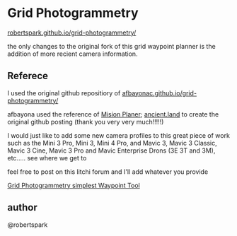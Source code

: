# Grid Photogrammetry

[robertspark.github.io/grid-photogrammetry/](https://robertspark.github.io/grid-photogrammetry/)

the only changes to the original fork of this grid waypoint planner is the addition of more recient camera information.


## Referece

I used the original github repositiory of [afbayonac.github.io/grid-photogrammetry/](https://afbayonac.github.io/grid-photogrammetry/)

afbayona used the reference of [Mision Planer](https://github.com/smt5965/mission-planner-/blob/ddaf805a204aa4f89d716ebc3d10b97bbef92bee/ExtLibs/Utilities/Grid.cs#L315); [ancient.land](https://ancient.land) to create the original github posting (thank you very very much!!!!!)

I would just like to add some new camera profiles to this great piece of work such as the Mini 3 Pro, Mini 3, Mini 4 Pro, and Mavic 3, Mavic 3 Classic, Mavic 3 Cine, Mavic 3 Pro and Mavic Enterprise Drons (3E 3T and 3M), etc..... see where we get to 

feel free to post on this litchi forum and I'll add whatever you provide

[Grid Photogrammetry simplest Waypoint Tool](https://forum.flylitchi.com/t/grid-photogrammetry-simplest-waypoint-tool/7620/1)

## author
@robertspark
